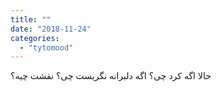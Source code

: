 ```yaml
---
title: ""
date: "2018-11-24"
categories: 
  - "tytomood"
---
```


حالا اگه کرد چی؟ اگه دلبرانه نگریست چی؟ نقشت چیه؟
